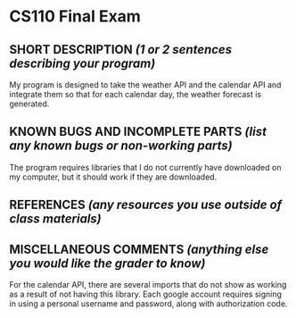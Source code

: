 # CS110 Final Exam

## SHORT DESCRIPTION *(1 or 2 sentences describing your program)*
My program is designed to take the weather API and the calendar API and integrate them so that for each calendar day, the weather forecast is generated.

## KNOWN BUGS AND INCOMPLETE PARTS *(list any known bugs or non-working parts)*
The program requires libraries that I do not currently have downloaded on my computer, but it should work if they are downloaded.

## REFERENCES *(any resources you use outside of class materials)*

## MISCELLANEOUS COMMENTS *(anything else you would like the grader to know)*
For the calendar API, there are several imports that do not show as working as a result of not having this library. Each google account requires signing in using a personal username and password, along with authorization code. 